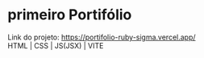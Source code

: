 # primeiro Portifólio 
Link do projeto: https://portifolio-ruby-sigma.vercel.app/
<br>
HTML | CSS | JS(JSX) | VITE
